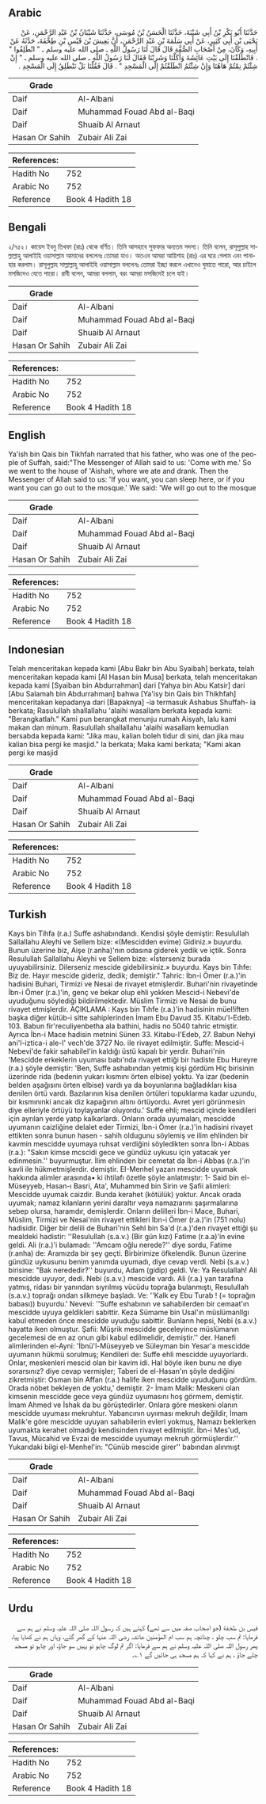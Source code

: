 ## Arabic


<div dir="rtl" lang="ar" style={{fontSize:'larger',backgroundColor:'#f8f9fa',padding:20}}>
حَدَّثَنَا أَبُو بَكْرِ بْنُ أَبِي شَيْبَةَ، حَدَّثَنَا الْحَسَنُ بْنُ مُوسَى، حَدَّثَنَا شَيْبَانُ بْنُ عَبْدِ الرَّحْمَنِ، عَنْ يَحْيَى بْنِ أَبِي كَثِيرٍ، عَنْ أَبِي سَلَمَةَ بْنِ عَبْدِ الرَّحْمَنِ، أَنَّ يَعِيشَ بْنَ قَيْسِ بْنِ طِخْفَةَ، حَدَّثَهُ عَنْ أَبِيهِ، وَكَانَ، مِنْ أَصْحَابِ الصُّفَّةِ قَالَ قَالَ لَنَا رَسُولُ اللَّهِ ـ صلى الله عليه وسلم ـ ‏"‏ انْطَلِقُوا ‏"‏ ‏.‏ فَانْطَلَقْنَا إِلَى بَيْتِ عَائِشَةَ وَأَكَلْنَا وَشَرِبْنَا فَقَالَ لَنَا رَسُولُ اللَّهِ ـ صلى الله عليه وسلم ـ ‏"‏ إِنْ شِئْتُمْ نِمْتُمْ هَاهُنَا وَإِنْ شِئْتُمُ انْطَلَقْتُمْ إِلَى الْمَسْجِدِ ‏"‏ ‏.‏ قَالَ فَقُلْنَا بَلْ نَنْطَلِقُ إِلَى الْمَسْجِدِ ‏.‏
</div>
<div style={{backgroundColor:'#f8f9fa',padding:20, marginBottom: 10}}><table> <thead> <tr> <th>Grade</th> <th></th> </tr> </thead> <tbody> <tr><td>Daif</td><td>Al-Albani</td></tr><tr><td>Daif</td><td>Muhammad Fouad Abd al-Baqi</td></tr><tr><td>Daif</td><td>Shuaib Al Arnaut</td></tr><tr><td>Hasan Or Sahih</td><td>Zubair Ali Zai</td></tr></tbody></table><table> <thead> <tr> <th>References:</th> <th></th> </tr> </thead> <tbody><tr><td>Hadith No</td><td>752</td></tr><tr><td>Arabic No</td><td>752</td></tr><tr><td>Reference</td><td>Book 4 Hadith 18</td></tr></tbody></table></div>

## Bengali


<div dir="ltr" lang="bn" style={{fontSize:'larger',backgroundColor:'#f8f9fa',padding:20}}>
২/৭৫২। কায়েস ইবনু তিখফা (রাঃ) থেকে বর্ণিত। তিনি আসহাবে সুফফার অন্যতম সদস্য। তিনি বলেন, রাসূলুল্লাহ সাল্লাল্লাহু আলাইহি ওয়াসাল্লাম আমাদের বললেনঃ তোমরা যাও। অতএব আমরা আয়িশাহ (রাঃ) এর ঘরে গেলাম এবং পানাহার করলাম। রাসূলুল্লাহ সাল্লাল্লাহু আলাইহি ওয়াসাল্লাম বললেনঃ তোমরা ইচ্ছা করলে এখানেও ঘুমাতে পারো, আর চাইলে মসজিদেও যেতে পারো। রাবী বলেন, আমরা বললাম, বরং আমরা মসজিদেই চলে যাই।
</div>
<div style={{backgroundColor:'#f8f9fa',padding:20, marginBottom: 10}}><table> <thead> <tr> <th>Grade</th> <th></th> </tr> </thead> <tbody> <tr><td>Daif</td><td>Al-Albani</td></tr><tr><td>Daif</td><td>Muhammad Fouad Abd al-Baqi</td></tr><tr><td>Daif</td><td>Shuaib Al Arnaut</td></tr><tr><td>Hasan Or Sahih</td><td>Zubair Ali Zai</td></tr></tbody></table><table> <thead> <tr> <th>References:</th> <th></th> </tr> </thead> <tbody><tr><td>Hadith No</td><td>752</td></tr><tr><td>Arabic No</td><td>752</td></tr><tr><td>Reference</td><td>Book 4 Hadith 18</td></tr></tbody></table></div>

## English


<div dir="ltr" lang="en" style={{fontSize:'larger',backgroundColor:'#f8f9fa',padding:20}}>
Ya'ish bin Qais bin Tikhfah narrated that his father, who was one of the people of Suffah, said:"The Messenger of Allah said to us: 'Come with me.' So we went to the house of 'Aishah, where we ate and drank. Then the Messenger of Allah said to us: 'If you want, you can sleep here, or if you want you can go out to the mosque.' We said: 'We will go out to the mosque
</div>
<div style={{backgroundColor:'#f8f9fa',padding:20, marginBottom: 10}}><table> <thead> <tr> <th>Grade</th> <th></th> </tr> </thead> <tbody> <tr><td>Daif</td><td>Al-Albani</td></tr><tr><td>Daif</td><td>Muhammad Fouad Abd al-Baqi</td></tr><tr><td>Daif</td><td>Shuaib Al Arnaut</td></tr><tr><td>Hasan Or Sahih</td><td>Zubair Ali Zai</td></tr></tbody></table><table> <thead> <tr> <th>References:</th> <th></th> </tr> </thead> <tbody><tr><td>Hadith No</td><td>752</td></tr><tr><td>Arabic No</td><td>752</td></tr><tr><td>Reference</td><td>Book 4 Hadith 18</td></tr></tbody></table></div>

## Indonesian


<div dir="ltr" lang="id" style={{fontSize:'larger',backgroundColor:'#f8f9fa',padding:20}}>
Telah menceritakan kepada kami [Abu Bakr bin Abu Syaibah] berkata, telah menceritakan kepada kami [Al Hasan bin Musa] berkata, telah menceritakan kepada kami [Syaiban bin Abdurrahman] dari [Yahya bin Abu Katsir] dari [Abu Salamah bin Abdurrahman] bahwa [Ya'isy bin Qais bin Thikhfah] menceritakan kepadanya dari [Bapaknya] -ia termasuk Ashabus Shuffah- ia berkata; Rasulullah shallallahu 'alaihi wasallam berkata kepada kami: "Berangkatlah." Kami pun berangkat menunju rumah Aisyah, lalu kami makan dan minum. Rasulullah shallallahu 'alaihi wasallam kemudian bersabda kepada kami: "Jika mau, kalian boleh tidur di sini, dan jika mau kalian bisa pergi ke masjid." Ia berkata; Maka kami berkata; "Kami akan pergi ke masjid
</div>
<div style={{backgroundColor:'#f8f9fa',padding:20, marginBottom: 10}}><table> <thead> <tr> <th>Grade</th> <th></th> </tr> </thead> <tbody> <tr><td>Daif</td><td>Al-Albani</td></tr><tr><td>Daif</td><td>Muhammad Fouad Abd al-Baqi</td></tr><tr><td>Daif</td><td>Shuaib Al Arnaut</td></tr><tr><td>Hasan Or Sahih</td><td>Zubair Ali Zai</td></tr></tbody></table><table> <thead> <tr> <th>References:</th> <th></th> </tr> </thead> <tbody><tr><td>Hadith No</td><td>752</td></tr><tr><td>Arabic No</td><td>752</td></tr><tr><td>Reference</td><td>Book 4 Hadith 18</td></tr></tbody></table></div>

## Turkish


<div dir="ltr" lang="tr" style={{fontSize:'larger',backgroundColor:'#f8f9fa',padding:20}}>
Kays bin Tihfa (r.a.) Suffe ashabındandı. Kendisi şöyle demiştir: Resulullah Sallallahu Aleyhi ve Sellem bize: «(Mescidden evime) Gidiniz.» buyurdu. Bunun üzerine biz, Aişe (r.anha)'nın odasına giderek yedik ve içtik. Sonra Resulullah Sallallahu Aleyhi ve Sellem bize: «İsterseniz burada uyuyabilirsiniz. Dilerseniz mescide gidebilirsiniz.» buyurdu. Kays bin Tıhfe: Biz de. Hayır mescide gideriz, dedik; demiştir." Tahric: İbn-i Ömer (r.a.)'in hadisini Buhari, Tirmizi ve Nesai de rivayet etmişlerdir. Buhari'nin rivayetinde İbn-i Ömer (r.a.)'in, genç ve bekar olup ehli yokken Mescid-i Nebevi'de uyuduğunu söylediği bildirilmektedir. Müslim Tirmizi ve Nesai de bunu rivayet etmişlerdir. AÇIKLAMA : Kays bin Tıhfe (r.a.)'in hadisinin müel!iften başka diğer kütüb-i sitte sahiplerinden İmam Ebu Davud 35. Kitabu'l-Edeb. 103. Babun fir'reculiyenbetha ala bathini, hadis no 5040 tahric etmiştir. Ayrıca İbn-i Mace hadisin metnini Sünen 33. Kitabu-I'Edeb, 27. Babun Nehyi ani'l-iztica-i ale-I' vech'de 3727 No. ile rivayet edilmiştir. Suffe: Mescid-i Nebevi'de fakir sahabileI'in kaldığı üstü kapalı bir yerdir. Buhari'nin 'Mescidde erkeklerin uyuması babı'nda rivayet ettiği bir hadiste Ebu Hureyre (r.a.) şöyle demiştir: 'Ben, Suffe ashabından yetmiş kişi gördüm Hiç birisinin üzerinde rida (bedenin yukarı kısmını örten elbise) yoktu. Ya izar (bedenin belden aşağısını örten elbise) vardı ya da boyunlarına bağladıkları kisa denilen örtü vardı. Bazılarının kisa denilen örtüleri topuklarma kadar uzundu, bir kısmınınki ancak diz kapağının altını örtüyordu. Avret yeri görünmesin diye elleriyle örtüyü toylayanlar oluyordu.' Suffe ehli; mescid içinde kendileri için ayrılan yerde yatıp kalkarlardı. Onların orada uyumaları, mescidde uyumanın caizliğine deIalet eder Tirmizi, İbn-i Ömer (r.a.)'in hadisini rivayet ettikten sonra bunun hasen - sahih oldugunu söylemiş ve ilim ehlinden bir kavmin mescidde uyumaya ruhsat verdiğini söyledikten sonra İbn-i Abbas (r.a.): "Sakın kimse mcscidi gece ve gündüz uykusu için yatacak yer edinmesin.'' buyurmuştur. İlim ehlinden bir cemetat da İbn-i Abbas (r.a.)'in kavli ile hükmetmişlerdir. demiştir. EI-Menhel yazarı mescidde uyumak hakkında alimler arasında• ki ihtilafı özetle şöyle anlatmıştır: 1- Said bin el-Müseyyeb, Hasan-ı Basri, Ata', Muhammed bin Sirin ve Şafii alimleri: Mescidde uyumak caizdir. Bunda kerahet (kötülük) yoktur. Ancak orada uyumak; namaz kılanların yerini daraltır veya namazıarını şaşırmalarına sebep olursa, haramdır, demişlerdir. Onların delilleri İbn-i Mace, Buhari, Müslim, Tirmizi ve Nesai'nin rivayet ettikleri İbn-i Ömer (r.a.)'in (751 nolu) hadisidir. Diğer bir delili de Buhari'nin Sehl bin Sa'd (r.a.)'den rivayet ettiği şu mealdeki hadistir: ''Resulullah (s.a.v.) (Bir gün kızı) Fatime (r.a.a)'in evine geldi. Ali (r.a.)'i bulamadı: ''Amcam oğlu nerede?'' diye sordu, Fatime (r.anha) de: Aramızda bir şey geçti. Birbirimize öfkelendik. Bunun üzerine gündüz uykusunu benim yanımda uyumadı, diye cevap verdi. Nebi (s.a.v.) birisine: "Bak nerededir?'' buyurdu, Adam (gidip) geldi. Ve: Ya ResulalIah! Ali mescidde uyuyor, dedi. Nebi (s.a.v.) mescide vardı. Ali (r.a.) yan tarafına yatmış, ridası bir yanından sıyrılmış vücüdu toprağa bulanmıştı, ResululIah (s.a.v.) toprağı ondan silkmeye başladı. Ve: ''Kalk ey Ebu Turab ! (= toprağın babası)) buyurdu.' Nevevi: ''Suffe eshabının ve sahabilerden bir cemaat'ın mescidde uyuya geldikleri sabittir. Keza Sümame bin Usal'ın müslümanllgı kabul etmeden önce mescidde uyuduğu sabittir. Bunların hepsi, Nebi (s.a.v.) hayatta iken olmuştur. Şafii: Müşrik mescidde geceleyince müslümanın gecelemesi de en az onun gibi kabul edilmelidir, demiştir.'' der. Hanefi alimlerinden el-Ayni: 'İbnü'l-Müseyyeb ve Süleyman bin Yesar'a mescidde uyumanın hükmü sorulmuş; Kendileri de: Suffe ehli mescidde uyuyorlardı. Onlar, meskenleri mescid olan bir kavim idi. Hal böyle iken bunu ne diye sorarsınız? diye cevap vermişler; Taberi de el-Hasan'ın şöyle dediğini zikretmiştir: Osman bin Affan (r.a.) halife iken mescidde uyuduğunu gördüm. Orada nöbet bekleyen de yoktu,' demiştir. 2- İmam Malik: Meskeni olan kimsenin mescidde gece veya gündüz uyumasını hoş görmem, demiştir. İmam Ahmed ve İshak da bu görüştedirIer. Onlara göre meskeni olanın mescidde uyuması mekruhtur. Yabancının uyııması mekruh değildir, İmam Malik'e göre mescidde uyuyan sahabilerin evleri yokmuş, Namazı beklerken uyumakta kerahet olmadığı kendisinden rivayet edilmiştir. İbn-i Mes'ud, Tavus, Mücahid ve Evzai de mescidde uyumayı mekruh görmüşlerdir.'' Yukarıdaki bilgi el-Menhel'in: "Cünüb mescide girer'' babından alınmışt
</div>
<div style={{backgroundColor:'#f8f9fa',padding:20, marginBottom: 10}}><table> <thead> <tr> <th>Grade</th> <th></th> </tr> </thead> <tbody> <tr><td>Daif</td><td>Al-Albani</td></tr><tr><td>Daif</td><td>Muhammad Fouad Abd al-Baqi</td></tr><tr><td>Daif</td><td>Shuaib Al Arnaut</td></tr><tr><td>Hasan Or Sahih</td><td>Zubair Ali Zai</td></tr></tbody></table><table> <thead> <tr> <th>References:</th> <th></th> </tr> </thead> <tbody><tr><td>Hadith No</td><td>752</td></tr><tr><td>Arabic No</td><td>752</td></tr><tr><td>Reference</td><td>Book 4 Hadith 18</td></tr></tbody></table></div>

## Urdu


<div dir="rtl" lang="ur" style={{fontSize:'larger',backgroundColor:'#f8f9fa',padding:20}}>
قیس بن طخفة (جو اصحاب صفہ میں سے تھے) کہتے ہیں کہ رسول اللہ صلی اللہ علیہ وسلم نے ہم سے فرمایا: تم سب چلو ، چنانچہ ہم سب ام المؤمنین عائشہ رضی اللہ عنہا کے گھر گئے، وہاں ہم نے کھایا پیا، پھر رسول اللہ صلی اللہ علیہ وسلم نے ہم سے فرمایا: اگر تم لوگ چاہو تو یہیں سو جاؤ، اور چاہو تو مسجد چلے جاؤ ، ہم نے کہا کہ ہم مسجد ہی جائیں گے ۱؎۔
</div>
<div style={{backgroundColor:'#f8f9fa',padding:20, marginBottom: 10}}><table> <thead> <tr> <th>Grade</th> <th></th> </tr> </thead> <tbody> <tr><td>Daif</td><td>Al-Albani</td></tr><tr><td>Daif</td><td>Muhammad Fouad Abd al-Baqi</td></tr><tr><td>Daif</td><td>Shuaib Al Arnaut</td></tr><tr><td>Hasan Or Sahih</td><td>Zubair Ali Zai</td></tr></tbody></table><table> <thead> <tr> <th>References:</th> <th></th> </tr> </thead> <tbody><tr><td>Hadith No</td><td>752</td></tr><tr><td>Arabic No</td><td>752</td></tr><tr><td>Reference</td><td>Book 4 Hadith 18</td></tr></tbody></table></div>